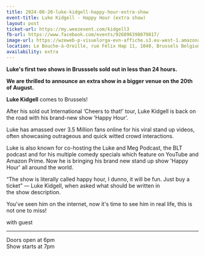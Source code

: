 ```yaml
---
title: 2024-08-20-luke-kidgell-happy-hour-extra-show
event-title: Luke Kidgell - Happy Hour (extra show)
layout: post
ticket-url: https://my.weezevent.com/kidgell3
fb-url: https://www.facebook.com/events/926896398879817/
image-url: https://wzeweb-p-visuelorga-evn-affiche.s3.eu-west-1.amazonaws.com/affiche_1108600.jpg
location: Le Bouche-à-Oreille, rue Félix Hap 11, 1040, Brussels Belgium
availability: extra
---
```


<strong>Luke's first two shows in Brusssels sold out in less than 24 hours. </strong>

<strong>We are thrilled to announce an extra show in a bigger venue on the 20th of August.</strong>

<strong>Luke Kidgell</strong> comes to Brussels!

After his sold out International ‘Cheers to that!’ tour, Luke Kidgell is back on the road with his brand-new show ‘Happy Hour’.

Luke has amassed over 3.5 Million fans online for his viral stand up videos, often showcasing outrageous and quick witted crowd interactions.

Luke is also known for co-hosting the Luke and Meg Podcast, the BLT podcast and for his multiple comedy specials which feature on YouTube and Amazon Prime. Now he is bringing his brand new stand up show 'Happy Hour' all around the world.

“The show is literally called happy hour, I dunno, it will be fun. Just buy a ticket” — Luke Kidgell, when asked what should be written in the show description.

You've seen him on the internet, now it's time to see him in real life, this is not one to miss!

with guest

<hr />

Doors open at 6pm<br>
Show starts at 7pm
